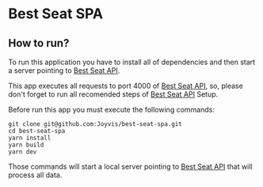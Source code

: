 # Best Seat SPA

## How to run?

To run this application you have to install all of dependencies and then start a server pointing to [Best Seat API](https://github.com/Joyvis/best-seat-api).

This app executes all requests to port 4000 of [Best Seat API](https://github.com/Joyvis/best-seat-api), so, please don't forget to run all recomended steps of [Best Seat API](https://github.com/Joyvis/best-seat-api) Setup.

Before run this app you must execute the following commands:
```
git clone git@github.com:Joyvis/best-seat-spa.git
cd best-seat-spa
yarn install
yarn build
yarn dev
```

Those commands will start a local server pointing to [Best Seat API](https://github.com/Joyvis/best-seat-api) that will process all data.
